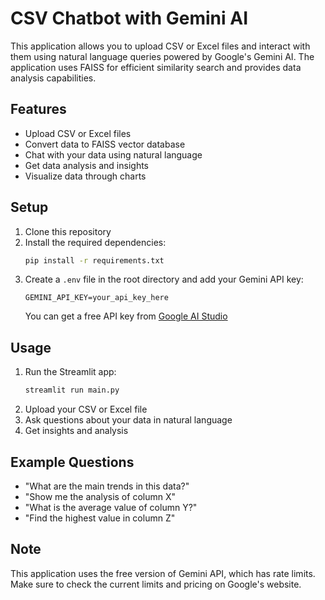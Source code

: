 # CSV Chatbot with Gemini AI

This application allows you to upload CSV or Excel files and interact with them using natural language queries powered by Google's Gemini AI. The application uses FAISS for efficient similarity search and provides data analysis capabilities.

## Features

- Upload CSV or Excel files
- Convert data to FAISS vector database
- Chat with your data using natural language
- Get data analysis and insights
- Visualize data through charts

## Setup

1. Clone this repository
2. Install the required dependencies:
   ```bash
   pip install -r requirements.txt
   ```
3. Create a `.env` file in the root directory and add your Gemini API key:
   ```
   GEMINI_API_KEY=your_api_key_here
   ```
   You can get a free API key from [Google AI Studio](https://makersuite.google.com/app/apikey)

## Usage

1. Run the Streamlit app:
   ```bash
   streamlit run main.py
   ```
2. Upload your CSV or Excel file
3. Ask questions about your data in natural language
4. Get insights and analysis

## Example Questions

- "What are the main trends in this data?"
- "Show me the analysis of column X"
- "What is the average value of column Y?"
- "Find the highest value in column Z"

## Note

This application uses the free version of Gemini API, which has rate limits. Make sure to check the current limits and pricing on Google's website. 